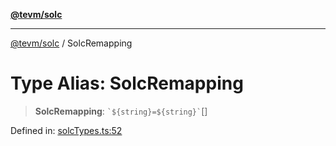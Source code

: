 [**@tevm/solc**](../README.md)

***

[@tevm/solc](../globals.md) / SolcRemapping

# Type Alias: SolcRemapping

> **SolcRemapping**: `` `${string}=${string}` ``[]

Defined in: [solcTypes.ts:52](https://github.com/evmts/tevm-monorepo/blob/main/bundler-packages/solc/src/solcTypes.ts#L52)
